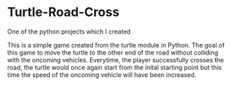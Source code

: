 # Turtle-Road-Cross
One of the python projects which I created

This is a simple game created from the turtle module in Python. The goal of this game to move the turtle to the other end of the road without colliding with the oncoming vehicles. Everytime, the player successfully crosses the road, the turtle would once again start from the inital starting point but this time the speed of the oncoming vehicle will have been increased.
